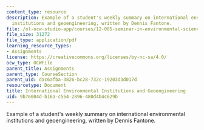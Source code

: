 ```yaml
---
content_type: resource
description: Example of a student's weekly summary on international environmental
  institutions and geoengineering, written by Dennis Fantone.
file: /ol-ocw-studio-app/courses/12-085-seminar-in-environmental-science-spring-2008/9b76004db16ac5542896480d4b4c629b_fantone_w12.pdf
file_size: 31272
file_type: application/pdf
learning_resource_types:
- Assignments
license: https://creativecommons.org/licenses/by-nc-sa/4.0/
ocw_type: OCWFile
parent_title: Assignments
parent_type: CourseSection
parent_uid: dac6afba-3826-bc28-732c-19203d3d017d
resourcetype: Document
title: International Environmental Institutions and Geoengineering
uid: 9b76004d-b16a-c554-2896-480d4b4c629b
---
```

Example of a student's weekly summary on international environmental institutions and geoengineering, written by Dennis Fantone.